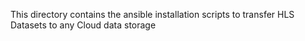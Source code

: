 This directory contains the ansible installation scripts to transfer HLS Datasets to any Cloud data storage

